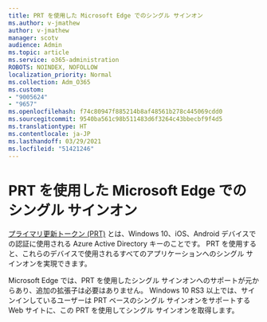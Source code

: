 ```yaml
---
title: PRT を使用した Microsoft Edge でのシングル サインオン
ms.author: v-jmathew
author: v-jmathew
manager: scotv
audience: Admin
ms.topic: article
ms.service: o365-administration
ROBOTS: NOINDEX, NOFOLLOW
localization_priority: Normal
ms.collection: Adm_O365
ms.custom:
- "9005624"
- "9657"
ms.openlocfilehash: f74c80947f885214b8af48561b278c445069cdd0
ms.sourcegitcommit: 9540ba561c98b511483d6f3264c43bbecbf9f4d5
ms.translationtype: HT
ms.contentlocale: ja-JP
ms.lasthandoff: 03/29/2021
ms.locfileid: "51421246"
---
```

# <a name="use-prt-based-sso-in-microsoft-edge"></a>PRT を使用した Microsoft Edge でのシングル サインオン

[プライマリ更新トークン (PRT)](https://go.microsoft.com/fwlink/?linkid=2133632) とは、Windows 10、iOS、Android デバイスでの認証に使用される Azure Active Directory キーのことです。 PRT を使用すると、これらのデバイスで使用されるすべてのアプリケーションへのシングル サインオンを実現できます。

Microsoft Edge では、PRT を使用したシングル サインオンへのサポートが元からあり、追加の拡張子は必要はありません。 Windows 10 RS3 以上では、サインインしているユーザーは PRT ベースのシングル サインオンをサポートする Web サイトに、この PRT を使用してシングル サインオンを取得します。
